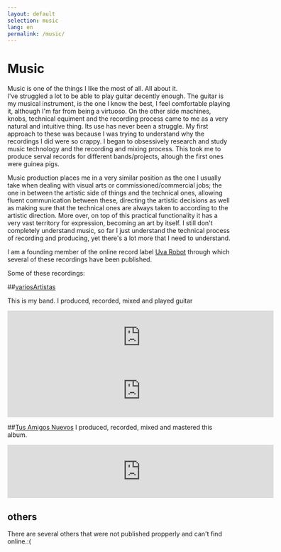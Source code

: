 ```yaml
---
layout: default
selection: music
lang: en
permalink: /music/
---
```



# Music

Music is one of the things I like the most of all. All about it.<br />
I've struggled a lot to be able to play guitar decently enough. The guitar is my musical instrument, is the one I know the best, I feel comfortable playing it, although I'm far from being a virtuoso. On the other side machines, knobs, technical equiment and the recording process came to me as a very natural and intuitive thing. Its use has never been a struggle. My first approach to these was because I was trying to understand why the recordings I did were so crappy. I began to obsessively research and study music technology and the recording and mixing process. This took me to produce serval records for different bands/projects, altough the first ones were guinea pigs. 

Music production places me in a very similar position as the one I usually take when dealing with visual arts or commissioned/commercial jobs; the one in between the artistic side of things and the technical ones, allowing fluent communication between these, directing the artistic decisions as well as making sure that the technical ones are always taken to according to the artistic direction. More over, on top of this practical functionality it has a very vast territory for expression, becoming an art by itself. I still don't completely understand music, so far I just understand the technical process of recording and producing, yet there's a lot more that I need to understand.

I am a founding member of the online record label [Uva Robot](http://www.uvarobot.cl) through which several of these recordings have been published.

Some of these recordings:

##[variosArtistas](http://www.variosartistas.cl)

This is my band. I produced, recorded, mixed and played guitar

<iframe style="border: 0; width: 600px; height: 120px;" src="http://bandcamp.com/EmbeddedPlayer/album=2628341229/size=large/bgcol=ffffff/linkcol=0687f5/artwork=small/tracklist=false/transparent=true/" seamless><a href="http://uvarobot.cl/album/gol-o-penal">Gol o Penal by VariosArtistas</a></iframe>

<iframe style="border: 0; width: 600px; height: 120px;" src="http://bandcamp.com/EmbeddedPlayer/album=1725314539/size=large/bgcol=ffffff/linkcol=0687f5/tracklist=false/artwork=small/transparent=true/" seamless><a href="http://uvarobot.cl/album/abandonan-europa">Abandonan Europa by VariosArtistas</a></iframe>


##[Tus Amigos Nuevos](http://www.tusamigosnuevos.com)
I produced, recorded, mixed and mastered this album.

<iframe style="border: 0; width: 600px; height: 120px;" src="http://bandcamp.com/EmbeddedPlayer/album=3402165205/size=large/bgcol=ffffff/linkcol=0687f5/tracklist=false/artwork=small/transparent=true/" seamless><a href="http://uvarobot.cl/album/no-s-son">NO SÍ SON by Tus Amigos Nuevos</a></iframe>



## others
There are several others that were not published propperly and can't find online.:(


